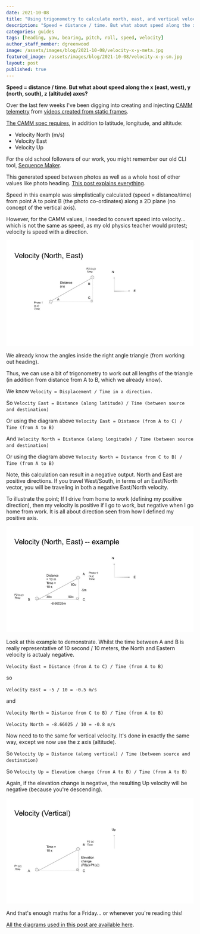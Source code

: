```yaml
---
date: 2021-10-08
title: "Using trigonometry to calculate north, east, and vertical velocity between photos"
description: "Speed = distance / time. But what about speed along the x (east, west), y (north, south), z (altitude) axes?"
categories: guides
tags: [heading, yaw, bearing, pitch, roll, speed, velocity]
author_staff_member: dgreenwood
image: /assets/images/blog/2021-10-08/velocity-x-y-meta.jpg
featured_image: /assets/images/blog/2021-10-08/velocity-x-y-sm.jpg
layout: post
published: true
---
```


**Speed = distance / time. But what about speed along the x (east, west), y (north, south), z (altitude) axes?**

Over the last few weeks I've been digging into creating and injecting [CAMM telemetry](/blog/2021/metadata-exif-xmp-360-video-files-camm-camera-motion-metadata-spec) from [videos created from static frames](/blog/2021/turn-360-photos-into-360-video).

[The CAMM spec requires](https://developers.google.com/streetview/publish/camm-spec), in addition to latitude, longitude, and altitude:

* Velocity North (m/s)
* Velocity East
* Velocity Up

For the old school followers of our work, you might remember our old CLI tool, [Sequence Maker](https://github.com/trek-view/sequence-maker).

This generated speed between photos as well as a whole host of other values like photo heading. [This post explains everything](/blog/2020/what-direction-are-you-facing).

Speed in this example was simplistically calculated (speed = distance/time) from point A to point B (the photo co-ordinates) along a 2D plane (no concept of the vertical axis).

However, for the CAMM values, I needed to convert speed into velocity... which is not the same as speed, as my old physics teacher would protest; velocity is speed with a direction.

<img class="img-fluid" src="/assets/images/blog/2021-10-08/velocity-east-north.jpg
" alt="Velocity East North" title="Velocity East North" />

We already know the angles inside the right angle triangle (from working out heading).

Thus, we can use a bit of trigonometry to work out all lengths of the triangle (in addition from distance from A to B, which we already know).

We know `Velocity = Displacement / Time in a direction.`

So `Velocity East = Distance (along latitude) / Time (between source and destination)`

Or using the diagram above `Velocity East = Distance (from A to C) / Time (from A to B)`

And `Velocity North = Distance (along longitude) / Time (between source and destination)`

Or using the diagram above `Velocity North = Distance from C to B) / Time (from A to B)`

Note, this calculation can result in a negative output. North and East are positive directions. If you travel West/South, in terms of an East/North vector, you will be traveling in both a negative East/North velocity.

To illustrate the point; If I drive from home to work (defining my positive direction), then my velocity is positive if I go to work, but negative when I go home from work. It is all about direction seen from how I defined my positive axis. 

<img class="img-fluid" src="/assets/images/blog/2021-10-08/velocity-east-north-negative-example.jpg
" alt="Example negative Velocity East North" title="Example negative Velocity East North" />

Look at this example to demonstrate. Whilst the time between A and B is really representative of 10 second / 10 meters, the North and Eastern velocity is actualy negative.

`Velocity East = Distance (from A to C) / Time (from A to B)`

so 

`Velocity East = -5 / 10 = -0.5 m/s`

and 

`Velocity North = Distance from C to B) / Time (from A to B)`

`Velocity North = -8.66025 / 10 = -0.8 m/s`

Now need to to the same for vertical velocity. It's done in exactly the same way, except we now use the z axis (altitude).

So `Velocity Up = Distance (along vertical) / Time (between source and destination)`

So `Velocity Up = Elevation change (from A to B) / Time (from A to B)`

Again, if the elevation change is negative, the resulting Up velocity will be negative (because you're descending).

<img class="img-fluid" src="/assets/images/blog/2021-10-08/velocity-up.jpg
" alt="Velocity Up" title="Velocity Up" />

And that's enough maths for a Friday... or whenever you're reading this!

[All the diagrams used in this post are available here](https://docs.google.com/presentation/d/1otcjbxGghKLqzOcEjfzHsXf22VG8zQVvknpMOKcccDY/edit).